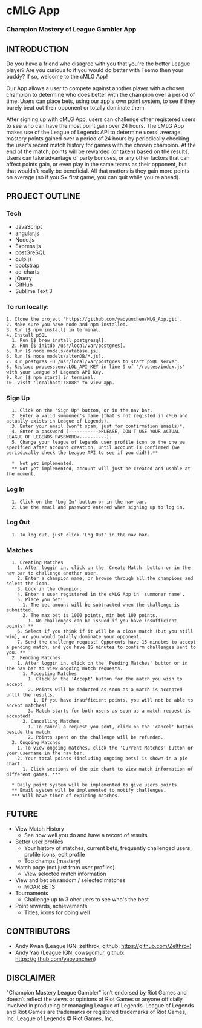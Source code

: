 # cMLG App
### Champion Mastery of League Gambler App

## INTRODUCTION

Do you have a friend who disagree with you that you're the better League player?  Are you curious to if you would do better with Teemo then your buddy?  If so, welcome to the cMLG App!

Our App allows a user to compete against another player with a chosen champion to determine who does better with the champion over a period of time.  Users can place bets, using our app's own point system, to see if they barely beat out their opponent or totally dominate them. 

After signing up with cMLG App, users can challenge other registered users to see who can have the most point gain over 24 hours.  The cMLG App makes use of the League of Legends API to determine users' average mastery points gained over a period of 24 hours by periodically checking the user's recent match history for games with the chosen champion.  At the end of the match, points will be rewarded (or taken) based on the results.  Users can take advantage of party bonuses, or any other factors that can affect points gain, or even play in the same teams as their opponent, but that wouldn't really be beneficial.  All that matters is they gain more points on average (so if you S+ first game, you can quit while you're ahead).


## PROJECT OUTLINE
### Tech 
* JavaScript 
* angular.js
* Node.js
* Express.js
* postGreSQL
* gulp.js
* bootstrap
* ac-charts
* jQuery
* GitHub
* Sublime Text 3

### To run locally:
```
1. Clone the project 'https://github.com/yaoyunchen/MLG_App.git'.
2. Make sure you have node and npm installed.
3. Run [$ npm install] in terminal.
4. Install pSQL
  1. Run [$ brew install postgresql].
  2. Run [$ initdb /usr/local/var/postgres].
5. Run [$ node models/database.js].
6. Run [$ node models/alterDB/*.js].
7. Run postgres -D /usr/local/var/postgres to start pSQL server.
8. Replace process.env.LOL_API_KEY in line 9 of '/routes/index.js' with your League of Legends API Key.
9. Run [$ npm start] in terminal.
10. Visit 'localhost::8888' to view app.
```

### Sign Up
```
  1. Click on the 'Sign Up' button, or in the nav bar.
  2. Enter a valid summoner's name (that's not registed in cMLG and actually exists in League of Legends).
  3. Enter your email (won't spam, just for confirmation emails)*.
  4. Enter a password (----------->PLEASE, DON'T USE YOUR ACTUAL LEAGUE OF LEGENDS PASSWORD<----------).
  5. Change your league of legends user profile icon to the one we specified after account creation, until account is confirmed (we periodically check the League API to see if you did!).**  
  
  *  Not yet implemented. 
  ** Not yet implemented, account will just be created and usable at the moment.
```
### Log In
```
  1. Click on the 'Log In' button or in the nav bar.
  2. Use the email and password entered when signing up to log in.
```
### Log Out
```
  1. To log out, just click 'Log Out' in the nav bar.
```
### Matches
```
  1. Creating Matches
    1. After loggin in, click on the 'Create Match' button or in the nav bar to challenge another user.
    2. Enter a champion name, or browse through all the champions and select the icon.
    3. Lock in the champion.
    4. Enter a user registered in the cMLG App in 'summoner name'.
    5. Place you bet!
      1. The bet amount will be subtracted when the challenge is submitted.
      2. The max bet is 1000 points, min bet 100 points.
        1. No challenges can be issued if you have insufficient points! **
    6. Select if you think if it will be a close match (but you still win), or you would totally dominate your opponent.
    7. Send the challenge request! Opponents have 15 minutes to accept a pending match, and you have 15 minutes to confirm challenges sent to you. **
  2. Pending Matches
    1. After loggin in, click on the 'Pending Matches' button or in the nav bar to view ongoing match requests.
      1. Accepting Matches
        1. Click on the 'Accept' button for the match you wish to accept.
        2. Points will be deducted as soon as a match is accepted until the results.
          1. If you have insufficient points, you will not be able to accept matches!
        3. Match starts for both users as soon as a match request is accepted!
      2. Cancelling Matches
        1. To cancel a request you sent, click on the 'cancel' button beside the match.
        2. Points spent on the challenge will be refunded.
  3. Ongoing Matches
    1. To view ongoing matches, click the 'Current Matches' button or your username in the nav bar.
    2. Your total points (including ongoing bets) is shown in a pie chart.
      1. Click sections of the pie chart to view match information of different games. ***
      
  * Daily point system will be implemented to give users points.
  ** Email system will be implemented to notify challenges.
  *** Will have timer of expiring matches.
```

## FUTURE
* View Match History
  * See how well you do and have a record of results
* Better user profiles
  * Your history of matches, current bets, frequently challenged users, profile icons, edit profile
  * Top champs (mastery)
* Match page (not just from user profiles)
  * View selected match information 
* View and bet on random / selected matches
  * MOAR BETS 
* Tournaments
  * Challenge up to 3 oher uers to see who's the best  
* Point rewards, achievements
  * Titles, icons for doing well

## CONTRIBUTORS
* Andy Kwan (League IGN: zelthrox, github: https://github.com/Zelthrox)
* Andy Yao (League IGN: cowsgomur, github: https://github.com/yaoyunchen)

## DISCLAIMER
"Champion Mastery League Gambler" isn’t endorsed by Riot Games and doesn’t reflect the views or opinions of Riot Games or anyone officially involved in producing or managing League of Legends. League of Legends and Riot Games are trademarks or registered trademarks of Riot Games, Inc. League of Legends © Riot Games, Inc.
